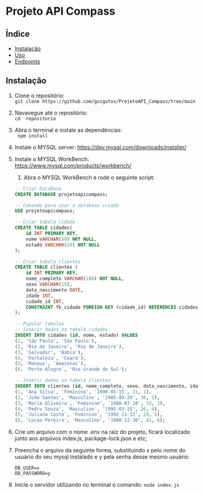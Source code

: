 # Projeto API Compass

## Índice 

- [Instalação](instalação)
- [Uso](#uso) 
- [Endpoints](#endpoints)

## Instalação

1. Clone o repositório:  
```git clone https://github.com/guigutox/ProjetoAPI_Compass/tree/main ```

2. Navavegue até o repositório:  
   ```cd  repositorio```

3. Abra o terminal e instale as dependências:  
   ``` npm install```

4. Instale o MYSQL server: https://dev.mysql.com/downloads/installer/

5. Instale o MYSQL WorkBench: https://www.mysql.com/products/workbench/

   1. Abra o MYSQL WorkBench e rode o seguinte script:  
   ~~~sql
   -- Criar DataBase
   CREATE DATABASE projetoapicompass;

   -- Comando para usar o database criado
   USE projetoapicompass;

   -- Criar tabela cidade
   CREATE TABLE cidades(
       id INT PRIMARY KEY,
       nome VARCHAR(50) NOT NULL,
       estado VARCHAR(50) NOT NULL
   );

   -- Criar tabela clientes
   CREATE TABLE clientes (
       id INT PRIMARY KEY,
       nome_completo VARCHAR(100) NOT NULL,
       sexo VARCHAR(15),
       data_nascimento DATE,
       idade INT, 
       cidade_id INT,
       CONSTRAINT fk_cidade FOREIGN KEY (cidade_id) REFERENCES cidades(id)
   );

   -- Popular tabelas
   -- Inserir dados na tabela cidades
   INSERT INTO cidades (id, nome, estado) VALUES
   (1, 'São Paulo', 'São Paulo'),
   (2, 'Rio de Janeiro', 'Rio de Janeiro'),
   (3, 'Salvador', 'Bahia'),
   (4, 'Fortaleza', 'Ceará'),
   (5, 'Manaus', 'Amazonas'),
   (6, 'Porto Alegre', 'Rio Grande do Sul');

   -- Inserir dados na tabela clientes
   INSERT INTO clientes (id, nome_completo, sexo, data_nascimento, idade, cidade_id) VALUES
   (1, 'Ana Silva', 'Feminino', '1990-05-15', 31, 1),
   (2, 'João Santos', 'Masculino', '1985-09-20', 36, 2),
   (3, 'Maria Oliveira', 'Feminino', '1988-07-10', 33, 3),
   (4, 'Pedro Souza', 'Masculino', '1995-03-25', 26, 4),
   (5, 'Juliana Costa', 'Feminino', '1992-11-12', 29, 5),
   (6, 'Lucas Pereira', 'Masculino', '1980-12-30', 41, 6); 
   ~~~


7. Crie um arquivo com o nome .env na raiz do projeto, ficará localizado junto aos arquivos index.js, package-lock.json e etc;

8. Preencha o arquivo da seguinte forma, substituindo x pelo nome do usuário do seu mysql instalado e y pela senha desse mesmo usuário:
    ```
    DB_USER=x  
    DB_PASSWORD=y
    ``` 

9. Inicie o servidor utilizando no terminal o comando: 
    ``` node index.js ```



